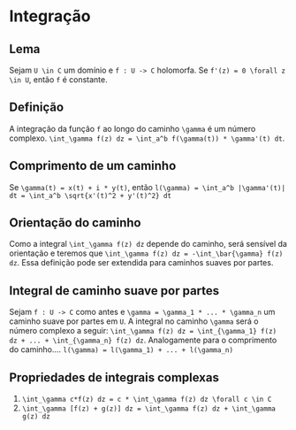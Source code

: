 Integração
==========

Lema
----
Sejam `U \in C` um domínio e `f : U -> C` holomorfa.
Se `f'(z) = 0 \forall z \in U`, então `f` é constante.

Definição
---------
A integração da função `f` ao longo do caminho `\gamma` é um número complexo.
`\int_\gamma f(z) dz = \int_a^b f(\gamma(t)) * \gamma'(t) dt`.

Comprimento de um caminho
-------------------------
Se `\gamma(t) = x(t) + i * y(t)`, então
`l(\gamma) = \int_a^b |\gamma'(t)| dt = \int_a^b \sqrt{x'(t)^2 + y'(t)^2} dt`

Orientação do caminho
---------------------
Como a integral `\int_\gamma f(z) dz` depende do caminho, será sensível
da orientação e teremos que `\int_\gamma f(z) dz = -\int_\bar{\gamma} f(z) dz`.
Essa definição pode ser extendida para caminhos suaves por partes.

Integral de caminho suave por partes
------------------------------------
Sejam `f : U -> C` como antes e `\gamma = \gamma_1 * ... * \gamma_n` um caminho suave
por partes em `U`. A integral no caminho `\gamma` será o número complexo a seguir:
`\int_\gamma f(z) dz = \int_{\gamma_1} f(z) dz + ... + \int_{\gamma_n} f(z) dz`.
Analogamente para o comprimento do caminho....
`l(\gamma) = l(\gamma_1) + ... + l(\gamma_n)`

Propriedades de integrais complexas
-----------------------------------
1. `\int_\gamma c*f(z) dz = c * \int_\gamma f(z) dz \forall c \in C`
2. `\int_\gamma [f(z) + g(z)] dz = \int_\gamma f(z) dz + \int_\gamma g(z) dz`
